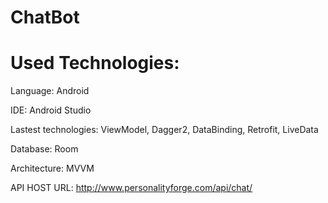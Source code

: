 # ChatBot



# Used Technologies:

Language: Android

IDE: Android Studio

Lastest technologies: ViewModel, Dagger2, DataBinding, Retrofit, LiveData

Database: Room

Architecture: MVVM

API
HOST URL: http://www.personalityforge.com/api/chat/

